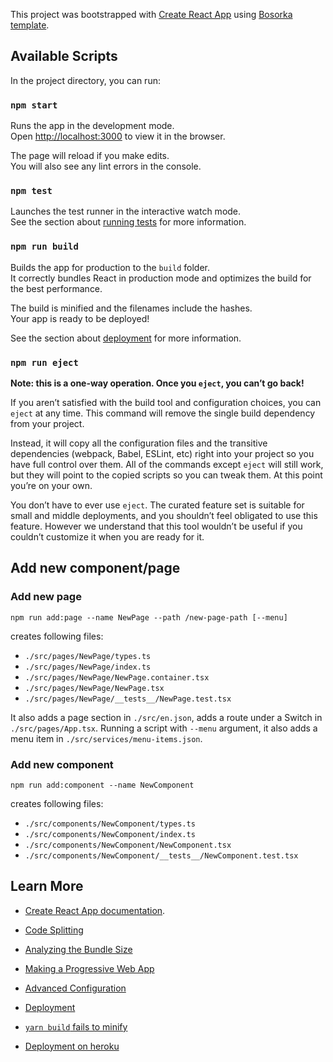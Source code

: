 This project was bootstrapped with [Create React App](https://github.com/facebook/create-react-app) using [Bosorka template](https://github.com/bozheville/cra-template-bosorka).

## Available Scripts

In the project directory, you can run:

### `npm start`

Runs the app in the development mode.<br />
Open [http://localhost:3000](http://localhost:3000) to view it in the browser.

The page will reload if you make edits.<br />
You will also see any lint errors in the console.

### `npm test`

Launches the test runner in the interactive watch mode.<br />
See the section about [running tests](https://facebook.github.io/create-react-app/docs/running-tests) for more information.

### `npm run build`

Builds the app for production to the `build` folder.<br />
It correctly bundles React in production mode and optimizes the build for the best performance.

The build is minified and the filenames include the hashes.<br />
Your app is ready to be deployed!

See the section about [deployment](https://facebook.github.io/create-react-app/docs/deployment) for more information.

### `npm run eject`

**Note: this is a one-way operation. Once you `eject`, you can’t go back!**

If you aren’t satisfied with the build tool and configuration choices, you can `eject` at any time. This command will remove the single build dependency from your project.

Instead, it will copy all the configuration files and the transitive dependencies (webpack, Babel, ESLint, etc) right into your project so you have full control over them. All of the commands except `eject` will still work, but they will point to the copied scripts so you can tweak them. At this point you’re on your own.

You don’t have to ever use `eject`. The curated feature set is suitable for small and middle deployments, and you shouldn’t feel obligated to use this feature. However we understand that this tool wouldn’t be useful if you couldn’t customize it when you are ready for it.

## Add new component/page

### Add new page

```
npm run add:page --name NewPage --path /new-page-path [--menu]
```

creates following files:
- `./src/pages/NewPage/types.ts`
- `./src/pages/NewPage/index.ts`
- `./src/pages/NewPage/NewPage.container.tsx`
- `./src/pages/NewPage/NewPage.tsx`
- `./src/pages/NewPage/__tests__/NewPage.test.tsx`

It also adds a page section in `./src/en.json`, adds a route under a Switch in `./src/pages/App.tsx`.
Running a script with `--menu` argument, it also adds a menu item in `./src/services/menu-items.json`.

### Add new component

```
npm run add:component --name NewComponent
```

creates following files:
- `./src/components/NewComponent/types.ts`
- `./src/components/NewComponent/index.ts`
- `./src/components/NewComponent/NewComponent.tsx`
- `./src/components/NewComponent/__tests__/NewComponent.test.tsx`

## Learn More

- [Create React App documentation](https://facebook.github.io/create-react-app/docs/getting-started).

- [Code Splitting](https://facebook.github.io/create-react-app/docs/code-splitting)

- [Analyzing the Bundle Size](https://facebook.github.io/create-react-app/docs/analyzing-the-bundle-size)

- [Making a Progressive Web App](https://facebook.github.io/create-react-app/docs/making-a-progressive-web-app)

- [Advanced Configuration](https://facebook.github.io/create-react-app/docs/advanced-configuration)

- [Deployment](https://facebook.github.io/create-react-app/docs/deployment)

- [`yarn build` fails to minify](https://facebook.github.io/create-react-app/docs/troubleshooting#npm-run-build-fails-to-minify)

- [Deployment on heroku](https://github.com/mars/create-react-app-buildpack)
